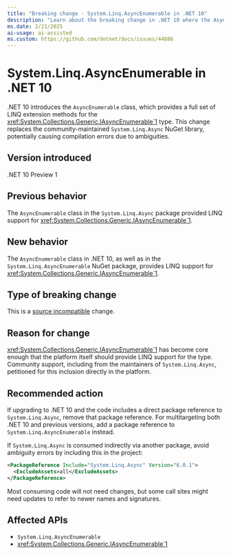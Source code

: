 ```yaml
---
title: "Breaking change - System.Linq.AsyncEnumerable in .NET 10"
description: "Learn about the breaking change in .NET 10 where the AsyncEnumerable class is now included."
ms.date: 2/21/2025
ai-usage: ai-assisted
ms.custom: https://github.com/dotnet/docs/issues/44886
---
```


# System.Linq.AsyncEnumerable in .NET 10

.NET 10 introduces the `AsyncEnumerable` class, which provides a full set of LINQ extension methods for the <xref:System.Collections.Generic.IAsyncEnumerable`1> type. This change replaces the community-maintained `System.Linq.Async` NuGet library, potentially causing compilation errors due to ambiguities.

## Version introduced

.NET 10 Preview 1

## Previous behavior

The `AsyncEnumerable` class in the `System.Linq.Async` package provided LINQ support for <xref:System.Collections.Generic.IAsyncEnumerable`1>.

## New behavior

The `AsyncEnumerable` class in .NET 10, as well as in the `System.Linq.AsyncEnumerable` NuGet package, provides LINQ support for <xref:System.Collections.Generic.IAsyncEnumerable`1>.

## Type of breaking change

This is a [source incompatible](../../categories.md#source-compatibility) change.

## Reason for change

<xref:System.Collections.Generic.IAsyncEnumerable`1> has become core enough that the platform itself should provide LINQ support for the type. Community support, including from the maintainers of `System.Linq.Async`, petitioned for this inclusion directly in the platform.

## Recommended action

If upgrading to .NET 10 and the code includes a direct package reference to `System.Linq.Async`, remove that package reference. For multitargeting both .NET 10 and previous versions, add a package reference to `System.Linq.AsyncEnumerable` instead.

If `System.Linq.Async` is consumed indirectly via another package, avoid ambiguity errors by including this in the project:

```xml
<PackageReference Include="System.Linq.Async" Version="6.0.1">
  <ExcludeAssets>all</ExcludeAssets>
</PackageReference>
```

Most consuming code will not need changes, but some call sites might need updates to refer to newer names and signatures.

## Affected APIs

- `System.Linq.AsyncEnumerable`
- <xref:System.Collections.Generic.IAsyncEnumerable`1>
